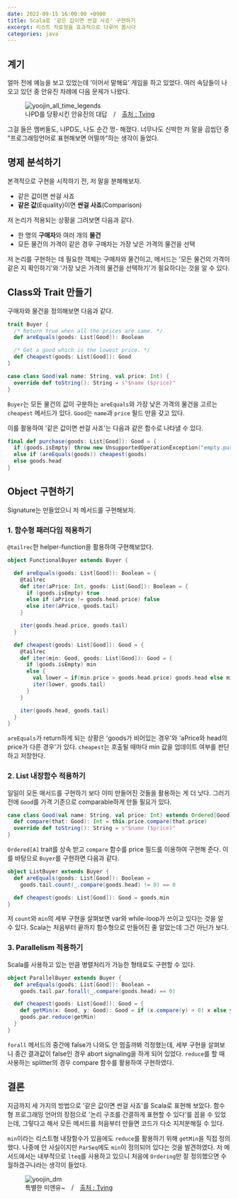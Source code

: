 ```yaml
---
date: 2022-09-15 16:00:00 +0900
title: Scala로 '같은 값이면 싼걸 사죠' 구현하기
excerpt: 리스트 자료형을 효과적으로 다루어 봅시다
categories: java
---
```


## 계기

얼마 전에 예능을 보고 있었는데 ‘이어서 말해요’ 게임을 하고 있었다. 여러 속담들이
나오고 있던 중 안유진 차례에 다음 문제가 나왔다.

<figure>
  <img src="https://i.imgur.com/b05Enxa.jpg"
       alt="yoojin_all_time_legends">
  <figcaption>나PD를 당황시킨 안유진의 대답&emsp;/&emsp;<a href="http://program.tving.com/tvn/tvneartharcade">출처 : Tving</a></figcaption>
</figure>

그걸 들은 멤버들도, 나PD도, 나도 순간 멍- 해졌다. 너무나도 신박한 저 말을
곱씹던 중 "프로그래밍언어로 표현해보면 어떨까"하는 생각이 들었다.

## 명제 분석하기

본격적으로 구현을 시작하기 전, 저 말을 분해해보자.

* 같은 값이면 싼걸 사죠
* **같은 값**(Equality)이면 **싼걸 사죠**(Comparison)

저 논리가 적용되는 상황을 그려보면 다음과 같다.

* 한 명의 **구매자**와 여러 개의 **물건**
* 모든 물건의 가격이 같은 경우 구매자는 가장 낮은 가격의 물건을 선택

저 논리를 구현하는 데 필요한 객체는 구매자와 물건이고, 메서드는 '모든 물건의
가격이 같은 지 확인하기'와 '가장 낮은 가격의 물건을 선택하기'가 필요하다는
것을 알 수 있다.

## Class와 Trait 만들기

구매자와 물건을 정의해보면 다음과 같다.

```scala
trait Buyer {
  /* Return true when all the prices are same. */
  def areEquals(goods: List[Good]): Boolean

  /* Get a good which is the lowest price. */
  def cheapest(goods: List[Good]): Good
}

case class Good(val name: String, val price: Int) {
  override def toString(): String = s"$name ($price)"
}
```

`Buyer`는 모든 물건의 값이 구분하는 `areEquals`와 가장 낮은 가격의 물건을
고르는 `cheapest` 메서드가 있다. `Good`는 `name`과 `price` 필드 만을 갖고
있다.

이를 활용하여 '같은 값이면 싼걸 사죠'는 다음과 같은 함수로 나타낼 수 있다.

```scala
final def purchase(goods: List[Good]): Good = {
  if (goods.isEmpty) throw new UnsupportedOperationException("empty.purchase")
  else if (areEquals(goods)) cheapest(goods)
  else goods.head
}
```

## Object 구현하기

Signature는 만들었으니 저 메서드를 구현해보자.

### 1. 함수형 패러다임 적용하기

`@tailrec`한 helper-function을 활용하여 구현해보았다.

```scala
object FunctionalBuyer extends Buyer {

  def areEquals(goods: List[Good]): Boolean = {
    @tailrec
    def iter(aPrice: Int, goods: List[Good]): Boolean = {
      if (goods.isEmpty) true
      else if (aPrice != goods.head.price) false
      else iter(aPrice, goods.tail)
    }

    iter(goods.head.price, goods.tail)
  }

  def cheapest(goods: List[Good]): Good = {
    @tailrec
    def iter(min: Good, goods: List[Good]): Good = {
      if (goods.isEmpty) min
      else {
        val lower = if(min.price > goods.head.price) goods.head else min
        iter(lower, goods.tail)
      }
    }

    iter(goods.head, goods.tail)
  }
}
```

`areEquals`가 return하게 되는 상황은 'goods가 비어있는 경우'와 'aPrice와 head의
price가 다른 경우'가 있다. `cheapest`는 호출될 때마다 min 값을 업데이트 여부를
판단하고 저장한다.

### 2. List 내장함수 적용하기

일일이 모든 매서드를 구현하기 보다 이미 만들어진 것들을 활용하는 게 더 낫다.
그러기 전에 `Good`를 가격 기준으로 comparable하게 만들 필요가 있다.

```scala
case class Good(val name: String, val price: Int) extends Ordered[Good] {
  def compare(that: Good): Int = this.price.compare(that.price)
  override def toString(): String = s"$name ($price)"
}
```

`Ordered[A]` trait를 상속 받고 `compare` 함수를 price 필드를 이용하여 구현해 준다.
이를 바탕으로 `Buyer`를 구현하면 다음과 같다.

```scala
object ListBuyer extends Buyer {
  def areEquals(goods: List[Good]): Boolean =
    goods.tail.count(_.compare(goods.head) != 0) == 0

  def cheapest(goods: List[Good]): Good = goods.min
}
```

저 `count`와 `min`의 세부 구현을 살펴보면 var와 while-loop가 쓰이고 있다는
것을 알 수 있다. Scala는 처음부터 끝까지 함수형으로 만들어진 줄 알았는데 그건
아닌가 보다.

### 3. Parallelism 적용하기

Scala를 사용하고 있는 만큼 병렬처리가 가능한 형태로도 구현할 수 있다.

```scala
object ParallelBuyer extends Buyer {
  def areEquals(goods: List[Good]): Boolean =
    goods.tail.par.forall(_.compare(goods.head) == 0)

  def cheapest(goods: List[Good]): Good = {
    def getMin(x: Good, y: Good): Good = if (x.compare(y) > 0) x else y
    goods.par.reduce(getMin)
  }
}
```

`forall` 메서드의 중간에 false가 나와도 안 멈출까봐 걱정했는데, 세부 구현을
살펴보니 중간 결과값이 false인 경우 abort signaling을 하게 되어 있었다.
`reduce`를 할 때 사용하는 splitter의 경우 compare 함수를 활용하여 구현하였다.

## 결론

지금까지 세 가지의 방법으로 '같은 값이면 싼걸 사죠'를 Scala로 표현해 보았다.
함수형 프로그래밍 언어의 장점으로 '논리 구조를 간결하게 표현할 수 있다'를 꼽을
수 있었는데, 그렇다고 해서 모든 메서드를 처음부터 만들면 코드가 다소
지저분해질 수 있다.

`min`이라는 리스트형 내장함수가 있음에도 `reduce`를 활용하기 위해 `getMin`을
직접 정의했다. 나중에 안 사실이지만 `ParSeq`에도 `min`이 정의되어 있다는 것을
발견하였다. 저 메서드에서는 내부적으로 `lteq`를 사용하고 있으니 처음에
`Ordering`만 잘 정의했으면 수월하겠구나라는 생각이 들었다.

<figure>
  <img src="https://i.imgur.com/yVVosT7.jpg"
       alt="yoojin_dm">
  <figcaption>특별한 미앤유~&emsp;/&emsp;<a href="http://program.tving.com/tvn/tvneartharcade">출처 : Tving</a></figcaption>
</figure>
